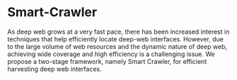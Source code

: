# Smart-Crawler

As deep web grows at a very fast pace, there has been increased interest in techniques that help efficiently locate deep-web interfaces. However, due to the large volume of web resources and the dynamic nature of deep web, achieving wide coverage and high efficiency is a challenging issue. We propose a two-stage framework, namely Smart Crawler, for efficient harvesting deep web interfaces.
